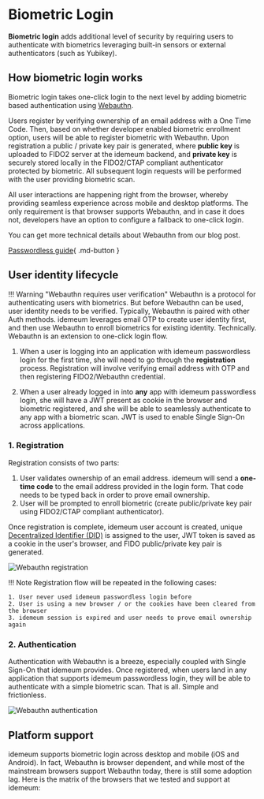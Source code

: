 # Biometric Login

**Biometric login** adds additional level of security by requiring users to authenticate with biometrics leveraging built-in sensors or external authenticators (such as Yubikey). 

## How biometric login works

Biometric login takes one-click login to the next level by adding biometric based authentication using [Webauthn](https://en.wikipedia.org/wiki/WebAuthn).

Users register by verifying ownership of an email address with a One Time Code. Then, based on whether developer enabled biometric enrollment option, users will be able to register biometric with Webauthn. Upon registration a public / private key pair is generated, where **public key** is uploaded to FIDO2 server at the idemeum backend, and **private key** is securely stored locally in the FIDO2/CTAP compliant authenticator protected by biometric. All subsequent login requests will be performed with the user providing biometric scan. 

All user interactions are happening right from the browser, whereby providing seamless experience across mobile and desktop platforms. The only requirement is that browser supports Webauthn, and in case it does not, developers have an option to configure a fallback to one-click login. 

You can get more technical details about Webauthn from our blog post.

[Passwordless guide](https://blog.idemeum.com/noob-guide-to-passwordless-authentication/){ .md-button }

## User identity lifecycle

!!! Warning "Webauthn requires user verification"
	Webauthn is a protocol for authenticating users with biometrics. But before Webauthn can be used, user identity needs to be verified. Typically, Webauthn is paired with other Auth methods. idemeum leverages email OTP to create user identity first, and then use Webauthn to enroll biometrics for existing identity. Technically. Webauthn is an extension to one-click login flow.
	

1. When a user is logging into an application with idemeum passwordless login for the first time, she will need to go through the **registration** process. Registration will involve verifying email address with OTP and then registering FIDO2/Webauthn credential. 

2. When a user already logged in into **any** app with idemeum passwordless login, she will have a JWT present as cookie in the browser and biometric registered, and she will be able to seamlessly authenticate to any app with a biometric scan. JWT is used to enable Single Sign-On across applications. 

### 1. Registration

Registration consists of two parts:

1. User validates ownership of an email address. idemeum will send a **one-time code** to the email address provided in the login form. That code needs to be typed back in order to prove email ownership.
2. User will be prompted to enroll biometric (create public/private key pair using FIDO2/CTAP compliant authenticator).

Once registration is complete, idemeum user account is created, unique [Decentralized Identifier (DID)](https://www.w3.org/TR/did-core/) is assigned to the user, JWT token is saved as a cookie in the user's browser, and FIDO public/private key pair is generated.  

![Webauthn registration](/assets/biometric/registration-flow.png)

!!! Note
    Registration flow will be repeated in the following cases:

   	1. User never used idemeum passwordless login before
   	2. User is using a new browser / or the cookies have been cleared from the browser
   	3. idemeum session is expired and user needs to prove email ownership again

### 2. Authentication

Authentication with Webauthn is a breeze, especially coupled with Single Sign-On that idemeum provides. Once registered, when users land in any application that supports idemeum passwordless login, they will be able to authenticate with a simple biometric scan. That is all. Simple and frictionless. 

![Webauthn authentication](/assets/biometric/authentication-flow.png)

## Platform support

idemeum supports biometric login across desktop and mobile (iOS and Android). In fact, Webauthn is browser dependent, and while most of the mainstream browsers support Webauthn today, there is still some adoption lag. Here is the matrix of the browsers that we tested and support at idemeum: 

